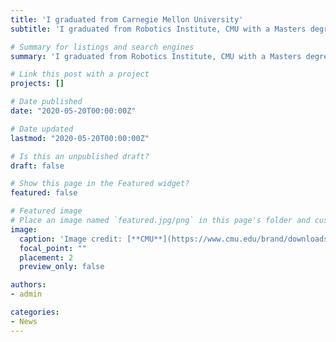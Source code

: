 ```yaml
---
title: 'I graduated from Carnegie Mellon University'
subtitle: 'I graduated from Robotics Institute, CMU with a Masters degree in Robotic Systems Development'

# Summary for listings and search engines
summary: 'I graduated from Robotics Institute, CMU with a Masters degree in Robotic Systems Development'

# Link this post with a project
projects: []

# Date published
date: "2020-05-20T00:00:00Z"

# Date updated
lastmod: "2020-05-20T00:00:00Z"

# Is this an unpublished draft?
draft: false

# Show this page in the Featured widget?
featured: false

# Featured image
# Place an image named `featured.jpg/png` in this page's folder and customize its options here.
image:
  caption: 'Image credit: [**CMU**](https://www.cmu.edu/brand/downloads/index.html)'
  focal_point: ""
  placement: 2
  preview_only: false

authors:
- admin

categories:
- News
---
```

